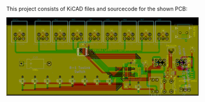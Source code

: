 This project consists of KiCAD files and sourcecode for the shown PCB:

![Image of PCB](https://raw.githubusercontent.com/psych0d0g/pcb_designs/master/toslink_switch/pcb_layout.png)